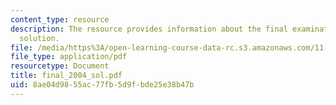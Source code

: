 ```yaml
---
content_type: resource
description: The resource provides information about the final examination and its
  solution.
file: /media/https%3A/open-learning-course-data-rc.s3.amazonaws.com/11-128-information-technology-and-the-labor-market-spring-2005/8ae04d9855ac77fb5d9fbde25e38b47b_final_2004_sol.pdf
file_type: application/pdf
resourcetype: Document
title: final_2004_sol.pdf
uid: 8ae04d98-55ac-77fb-5d9f-bde25e38b47b
---
```

